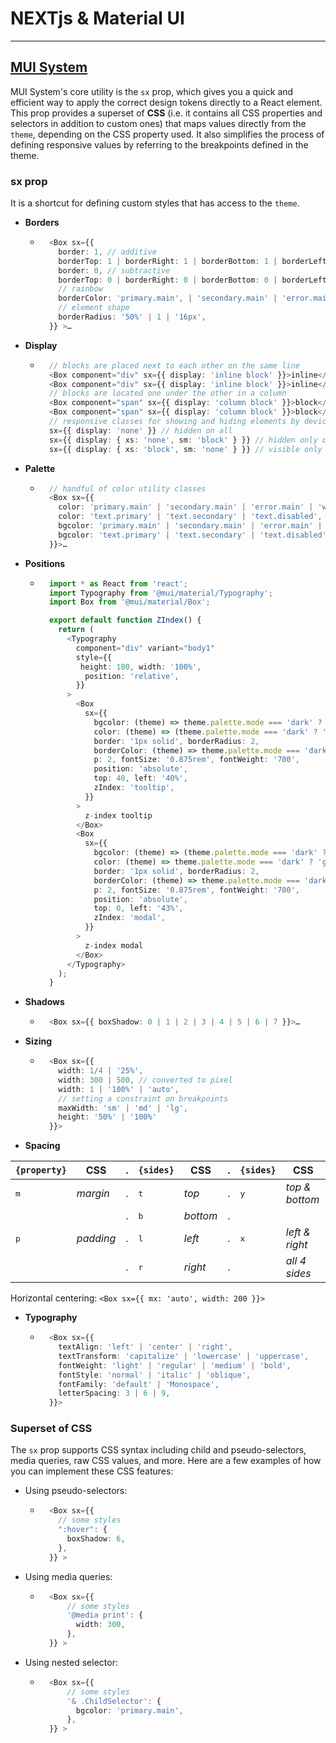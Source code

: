 # NEXTjs & Material UI










- - -

## [MUI System](https://mui.com/system/getting-started/)
MUI System's core utility is the `sx` prop, which gives you a quick and efficient way to apply the correct design tokens directly to a React element.
This prop provides a superset of **CSS** (i.e. it contains all CSS properties and selectors in addition to custom ones) that maps values directly from the `theme`, depending on the CSS property used. 
It also simplifies the process of defining responsive values by referring to the breakpoints defined in the theme.

### sx prop
It is a shortcut for defining custom styles that has access to the `theme`.

+ **Borders**
  + ```typescript
      <Box sx={{
        border: 1, // additive
        borderTop: 1 | borderRight: 1 | borderBottom: 1 | borderLeft: 1,
        border: 0, // subtractive
        borderTop: 0 | borderRight: 0 | borderBottom: 0 | borderLeft: 0,
        // rainbow
        borderColor: 'primary.main', | 'secondary.main' | 'error.main' | 'grey.500' | 'text.primary',
        // element shape
        borderRadius: '50%' | 1 | '16px',       
      }} >…
    ```
+ **Display**
  + ```typescript
      // blocks are placed next to each other on the same line
      <Box component="div" sx={{ display: 'inline block' }}>inline</Box>
      <Box component="div" sx={{ display: 'inline block' }}>inline</Box>
      // blocks are located one under the other in a column
      <Box component="span" sx={{ display: 'column block' }}>block</Box>
      <Box component="span" sx={{ display: 'column block' }}>block</Box>
      // responsive classes for showing and hiding elements by device
      sx={{ display: 'none' }} // hidden on all
      sx={{ display: { xs: 'none', sm: 'block' } }} // hidden only on xs
      sx={{ display: { xs: 'block', sm: 'none' } }} // visible only on xs	

    ```
+ **Palette**
  + ```typescript
      // handful of color utility classes
      <Box sx={{
        color: 'primary.main' | 'secondary.main' | 'error.main' | 'warning.main' | 'info.main' | 'success.main',
        color: 'text.primary' | 'text.secondary' | 'text.disabled',
        bgcolor: 'primary.main' | 'secondary.main' | 'error.main' | 'warning.main' | 'info.main' | 'success.main',
        bgcolor: 'text.primary' | 'text.secondary' | 'text.disabled',
      }}>…

    ```
+ **Positions**
  + ```typescript
      import * as React from 'react';
      import Typography from '@mui/material/Typography';
      import Box from '@mui/material/Box';

      export default function ZIndex() {
        return (
          <Typography
            component="div" variant="body1"
            style={{
             height: 100, width: '100%',
              position: 'relative',
            }}
          >
            <Box
              sx={{
                bgcolor: (theme) => theme.palette.mode === 'dark' ? '#101010' : 'grey.600',
                color: (theme) => (theme.palette.mode === 'dark' ? 'grey.300' : 'grey.50'),
                border: '1px solid', borderRadius: 2,
                borderColor: (theme) => theme.palette.mode === 'dark' ? 'grey.800' : 'grey.300',
                p: 2, fontSize: '0.875rem', fontWeight: '700',
                position: 'absolute',
                top: 40, left: '40%',
                zIndex: 'tooltip',
              }}
            >
              z-index tooltip
            </Box>
            <Box
              sx={{
                bgcolor: (theme) => (theme.palette.mode === 'dark' ? 'grey.800' : '#fff'),
                color: (theme) => theme.palette.mode === 'dark' ? 'grey.300' : 'grey.800',
                border: '1px solid', borderRadius: 2,
                borderColor: (theme) => theme.palette.mode === 'dark' ? 'grey.800' : 'grey.300',
                p: 2, fontSize: '0.875rem', fontWeight: '700',
                position: 'absolute',
                top: 0, left: '43%',
                zIndex: 'modal',
              }}
            >
              z-index modal
            </Box>
          </Typography>
        );
      }
    ```
+ **Shadows**
  + ```typescript
      <Box sx={{ boxShadow: 0 | 1 | 2 | 3 | 4 | 5 | 6 | 7 }}>…
    ```
+ **Sizing**
  + ```typescript
      <Box sx={{
        width: 1/4 | '25%',
        width: 300 | 500, // converted to pixel
        width: 1 | '100%' | 'auto',
        // setting a constraint on breakpoints
        maxWidth: 'sm' | 'md' | 'lg',
        height: '50%' | '100%'
      }}>
    ```
+ **Spacing**

| `{property}` |    CSS   | . |  `{sides}`   |   CSS    | . |  `{sides}`   |      CSS        |
|--------------|----------|---|--------------|----------|---|--------------|-----------------|
| <kbd>m</kbd> | _margin_ | . | <kbd>t</kbd> |  _top_   | . | <kbd>y</kbd> |  _top & bottom_ |
|              |          | . | <kbd>b</kbd> | _bottom_ | . |              |                 |
| <kbd>p</kbd> | _padding_| . | <kbd>l</kbd> |  _left_  | . | <kbd>x</kbd> |  _left & right_ |
|              |          | . | <kbd>r</kbd> | _right_  | . |              |  _all 4 sides_  |

Horizontal centering: ``<Box sx={{ mx: 'auto', width: 200 }}>``

+ **Typography**
  + ```typescript
      <Box sx={{
        textAlign: 'left' | 'center' | 'right',
        textTransform: 'capitalize' | 'lowercase' | 'uppercase',
        fontWeight: 'light' | 'regular' | 'medium' | 'bold',
        fontStyle: 'normal' | 'italic' | 'oblique',
        fontFamily: 'default' | 'Monospace',
        letterSpacing: 3 | 6 | 9,
      }}>
    ```

### Superset of CSS
The `sx` prop supports CSS syntax including child and pseudo-selectors, media queries, raw CSS values, and more. 
Here are a few examples of how you can implement these CSS features:

* Using pseudo-selectors:
  + ```typescript
      <Box sx={{
        // some styles
        ":hover": {
          boxShadow: 6,
        },
      }} >
    ```
* Using media queries:
  + ```typescript
      <Box sx={{
          // some styles
          '@media print': {
            width: 300,
          },
      }} >
    ```
* Using nested selector:
  + ```typescript
      <Box sx={{
          // some styles
          '& .ChildSelector': {
            bgcolor: 'primary.main',
          },
      }} >
    ```
